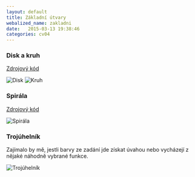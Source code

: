 ```yaml
---
layout: default
title: Základní útvary
webalized_name: zakladni
date:   2015-03-13 19:38:46
categories: cv04
---
```


<h3>Disk a kruh</h3>

[Zdrojový kód](https://github.com/OndrejSlamecka/iv122/blob/gh-pages/assets/bitmap/c_disc_circ.py)

![Disk]({{site.baseurl}}/assets/bitmap/a_disc.png)
![Kruh]({{site.baseurl}}/assets/bitmap/a_circle.png)

<h3>Spirála</h3>

[Zdrojový kód](https://github.com/OndrejSlamecka/iv122/blob/gh-pages/assets/bitmap/a_spiral.py)

![Spirála]({{site.baseurl}}/assets/bitmap/a_spiral.png)

<h3>Trojúhelník</h3>

Zajímalo by mě, jestli barvy ze zadání jde získat úvahou nebo vycházejí z nějaké náhodně vybrané funkce.

![Trojúhelník]({{site.baseurl}}/assets/bitmap/a_triangle.png)

<script src="http://gist-it.appspot.com/github/OndrejSlamecka/iv122/blob/gh-pages/assets/bitmap/a_triangle.py?slice=18:22"></script>
